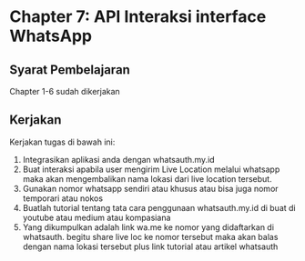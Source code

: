 # Chapter 7: API Interaksi interface WhatsApp

## Syarat Pembelajaran

Chapter 1-6 sudah dikerjakan

## Kerjakan

Kerjakan tugas di bawah ini:
1. Integrasikan aplikasi anda dengan whatsauth.my.id
2. Buat interaksi apabila user mengirim Live Location melalui whatsapp maka akan mengembalikan nama lokasi dari live location tersebut.
3. Gunakan nomor whatsapp sendiri atau khusus atau bisa juga nomor temporari atau nokos
4. Buatlah tutorial tentang tata cara penggunaan whatsauth.my.id di buat di youtube atau medium atau kompasiana
5. Yang dikumpulkan adalah link wa.me ke nomor yang didaftarkan di whatsauth. begitu share live loc ke nomor tersebut maka akan balas dengan nama lokasi tersebut plus link tutorial atau artikel whatsauth
